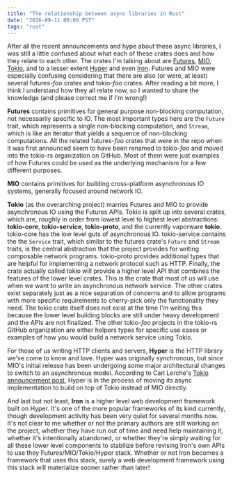 ```yaml
---
title: "The relationship between async libraries in Rust"
date: "2016-09-11 00:00 PST"
tags: "rust"
---
```

After all the recent announcements and hype about these async libraries, I was still a little confused about what each of these crates does and how they relate to each other.
The crates I'm talking about are [Futures](https://github.com/alexcrichton/futures-rs), [MIO](https://github.com/carllerche/mio), [Tokio](https://github.com/tokio-rs/tokio), and to a lesser extent [Hyper](https://github.com/hyperium/hyper) and even [Iron](https://github.com/iron/iron).
Futures and MIO were especially confusing considering that there are also (or were, at least) several futures-*foo* crates and tokio-*foo* crates.
After reading a bit more, I think I understand how they all relate now, so I wanted to share the knowledge (and please correct me if I'm wrong!)

**Futures** contains primitives for general purpose non-blocking computation, not necessarily specific to IO.
The most important types here are the `Future` trait, which represents a single non-blocking computation, and `Stream`, which is like an iterator that yields a sequence of non-blocking computations.
All the related futures-*foo* crates that were in the repo when it was first announced seem to have been renamed to tokio-*foo* and moved into the tokio-rs organization on GitHub.
Most of them were just examples of how Futures could be used as the underlying mechanism for a few different purposes.

**MIO** contains primitives for building cross-platform asynchronous IO systems, generally focused around network IO.

**Tokio** (as the overarching project) marries Futures and MIO to provide asynchronous IO using the Futures APIs.
Tokio is split up into several crates, which are, roughly in order from lowest level to highest level abstractions: **tokio-core**, **tokio-service**, **tokio-proto**, and the currently vaporware **tokio**.
tokio-core has the low level guts of asynchronous IO.
tokio-service contains the the `Service` trait, which similar to the futures crate's `Future` and `Stream` traits, is the central abstraction that the project provides for writing composable network programs.
tokio-proto provides additional types that are helpful for implementing a network protocol such as HTTP.
Finally, the crate actually called tokio will provide a higher level API that combines the features of the lower level crates.
This is the crate that most of us will use when we want to write an asynchronous network service.
The other crates exist separately just as a nice separation of concerns and to allow programs with more specific requirements to cherry-pick only the functionality they need.
The tokio crate itself does not exist at the time I'm writing this because the lower level building blocks are still under heavy development and the APIs are not finalized.
The other tokio-*foo* projects in the tokio-rs GitHub organization are either helpers types for specific use cases or examples of how you would build a network service using Tokio.

For those of us writing HTTP clients and servers, **Hyper** is the HTTP library we've come to know and love.
Hyper was originally synchronous, but since MIO's initial release has been undergoing some major architectural changes to switch to an asynchronous model.
According to Carl Lerche's [Tokio announcement post](https://medium.com/@carllerche/announcing-tokio-df6bb4ddb34#.bcynme9q5), Hyper is in the process of moving its async implementation to build on top of Tokio instead of MIO directly.

And last but not least, **Iron** is a higher level web development framework built on Hyper.
It's one of the more popular frameworks of its kind currently, though development activity has been very quiet for several months now.
It's not clear to me whether or not the primary authors are still working on the project, whether they have run out of time and need help maintaining it, whether it's intentionally abandoned, or whether they're simply waiting for all these lower level components to stabilize before revising Iron's own APIs to use they Futures/MIO/Tokio/Hyper stack.
Whether or not Iron becomes a framework that uses this stack, surely a web development framework using this stack will materialize sooner rather than later!
